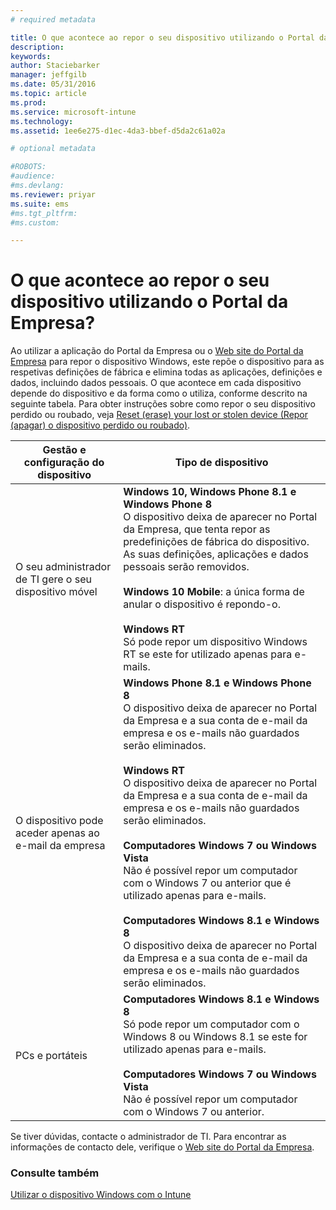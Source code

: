 ```yaml
---
# required metadata

title: O que acontece ao repor o seu dispositivo utilizando o Portal da Empresa? | Microsoft Intune
description:
keywords:
author: Staciebarker
manager: jeffgilb
ms.date: 05/31/2016
ms.topic: article
ms.prod:
ms.service: microsoft-intune
ms.technology:
ms.assetid: 1ee6e275-d1ec-4da3-bbef-d5da2c61a02a

# optional metadata

#ROBOTS:
#audience:
#ms.devlang:
ms.reviewer: priyar
ms.suite: ems
#ms.tgt_pltfrm:
#ms.custom:

---
```



# O que acontece ao repor o seu dispositivo utilizando o Portal da Empresa?

Ao utilizar a aplicação do Portal da Empresa ou o [Web site do Portal da Empresa](reset-your-device-cpwebsite.md) para repor o dispositivo Windows, este repõe o dispositivo para as respetivas definições de fábrica e elimina todas as aplicações, definições e dados, incluindo dados pessoais. O que acontece em cada dispositivo depende do dispositivo e da forma como o utiliza, conforme descrito na seguinte tabela. Para obter instruções sobre como repor o seu dispositivo perdido ou roubado, veja [Reset (erase) your lost or stolen device (Repor (apagar) o dispositivo perdido ou roubado)](reset-erase-your-lost-or-stolen-device-windows.md).

|Gestão e configuração do dispositivo|Tipo de dispositivo|
|---------------------------------------|---------------|
|O seu administrador de TI gere o seu dispositivo móvel|**Windows 10, Windows Phone 8.1 e Windows Phone 8**</br>O dispositivo deixa de aparecer no Portal da Empresa, que tenta repor as predefinições de fábrica do dispositivo. As suas definições, aplicações e dados pessoais serão removidos. <br /><br />**Windows 10 Mobile**: a única forma de anular o dispositivo é repondo-o.<br /><br />**Windows RT**<br />Só pode repor um dispositivo Windows RT se este for utilizado apenas para e-mails.|
|O dispositivo pode aceder apenas ao e-mail da empresa|**Windows Phone 8.1 e Windows Phone 8**<br />O dispositivo deixa de aparecer no Portal da Empresa e a sua conta de e-mail da empresa e os e-mails não guardados serão eliminados.<br /><br />**Windows RT**<br />O dispositivo deixa de aparecer no Portal da Empresa e a sua conta de e-mail da empresa e os e-mails não guardados serão eliminados.<br /><br />**Computadores Windows 7 ou Windows Vista**<br />Não é possível repor um computador com o Windows 7 ou anterior que é utilizado apenas para e-mails.<br /><br />**Computadores Windows 8.1 e Windows 8**<br />O dispositivo deixa de aparecer no Portal da Empresa e a sua conta de e-mail da empresa e os e-mails não guardados serão eliminados.|
|PCs e portáteis|**Computadores Windows 8.1 e Windows 8**<br />Só pode repor um computador com o Windows 8 ou Windows 8.1 se este for utilizado apenas para e-mails.<br /><br />**Computadores Windows 7 ou Windows Vista**<br />Não é possível repor um computador com o Windows 7 ou anterior.|

Se tiver dúvidas, contacte o administrador de TI. Para encontrar as informações de contacto dele, verifique o [Web site do Portal da Empresa](http://portal.manage.microsoft.com).

### Consulte também
[Utilizar o dispositivo Windows com o Intune](using-your-windows-device-with-intune.md)

<!--HONumber=Jun16_HO2-->


